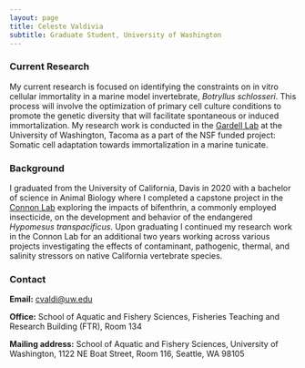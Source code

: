 ```yaml
---
layout: page
title: Celeste Valdivia
subtitle: Graduate Student, University of Washington
---
```

### Current Research 

My current research is focused on identifying the constraints on in vitro cellular immortality in a marine model invertebrate, _Botryllus schlosseri_. This process will involve the optimization of primary cell culture conditions to promote the genetic diversity that will facilitate spontaneous or induced immortalization. My research work is conducted in the [Gardell Lab](https://gardell.ds.lib.uw.edu/) at the University of Washington, Tacoma as a part of the NSF funded project: Somatic cell adaptation towards immortalization in a marine tunicate. 


### Background
I graduated from the University of California, Davis in 2020 with a bachelor of science in Animal Biology where I completed a capstone project in the [Connon Lab](https://connonlab.wordpress.com/) exploring the impacts of bifenthrin, a commonly employed insecticide, on the development and behavior of the endangered _Hypomesus transpacificus_. Upon graduating I continued my research work in the Connon Lab for an additional two years working across various projects investigating the effects of contaminant, pathogenic, thermal, and salinity stressors on native California vertebrate species.  


### Contact
 **Email:** [cvaldi@uw.edu](mailto:cvaldi@uw.edu)

 **Office:** School of Aquatic and Fishery Sciences, Fisheries Teaching and Research Building (FTR), Room 134  
 
 **Mailing address:** School of Aquatic and Fishery Sciences, University of Washington, 1122 NE Boat Street, Room 116, Seattle, WA 98105